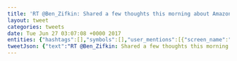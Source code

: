 ```yaml
---
title: 'RT @Ben_Zifkin: Shared a few thoughts this morning about Amazon vs. Walmart. Thanks for the chat @JonErlichman and @amberkanwar. https://t.…'
layout: tweet
categories: tweets
date: Tue Jun 27 03:07:08 +0000 2017
entities: {"hashtags":[],"symbols":[],"user_mentions":[{"screen_name":"Ben_Zifkin","name":"Ben Zifkin","id":30720383,"id_str":"30720383","indices":[3,14]},{"screen_name":"JonErlichman","name":"Jon Erlichman","id":164425558,"id_str":"164425558","indices":[97,110]},{"screen_name":"amberkanwar","name":"Amber Kanwar","id":20106796,"id_str":"20106796","indices":[115,127]}],"urls":[]}
tweetJson: {"text":"RT @Ben_Zifkin: Shared a few thoughts this morning about Amazon vs. Walmart. Thanks for the chat @JonErlichman and @amberkanwar. https://t.…"}
---
```

